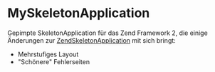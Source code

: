 MySkeletonApplication
=====================

Gepimpte SkeletonApplication für das Zend Framework 2, die einige Änderungen zur 
[ZendSkeletonApplication](https://github.com/zendframework/ZendSkeletonApplication)
mit sich bringt:

- Mehrstufiges Layout
- "Schönere" Fehlerseiten
